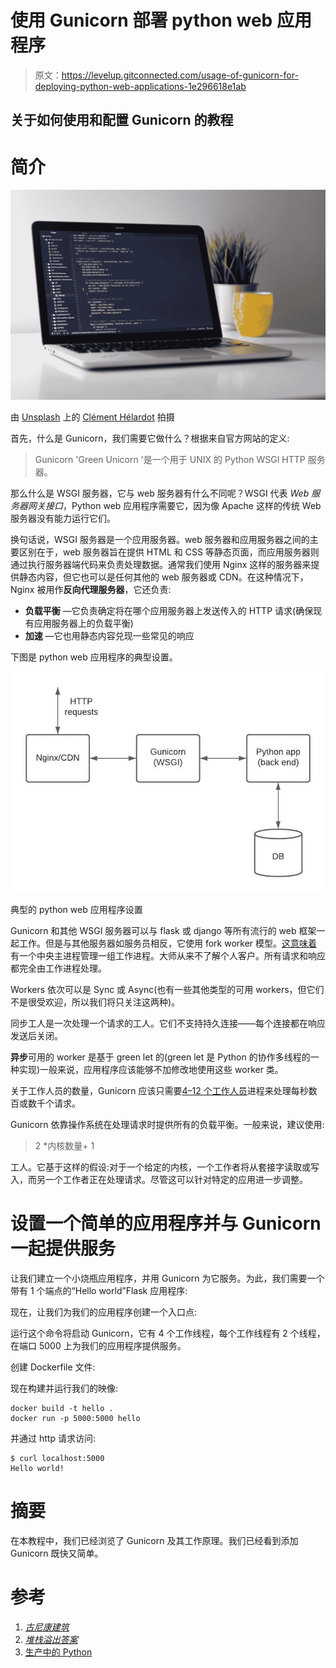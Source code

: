 # 使用 Gunicorn 部署 python web 应用程序

> 原文：<https://levelup.gitconnected.com/usage-of-gunicorn-for-deploying-python-web-applications-1e296618e1ab>

## 关于如何使用和配置 Gunicorn 的教程

# **简介**

![](img/13ad4e4a2205705694044409eead4dcf.png)

由 [Unsplash](https://unsplash.com?utm_source=medium&utm_medium=referral) 上的 [Clément Hélardot](https://unsplash.com/@clemhlrdt?utm_source=medium&utm_medium=referral) 拍摄

首先，什么是 Gunicorn，我们需要它做什么？根据来自官方网站的定义:

> Gunicorn 'Green Unicorn '是一个用于 UNIX 的 Python WSGI HTTP 服务器。

那么什么是 WSGI 服务器，它与 web 服务器有什么不同呢？WSGI 代表 *Web 服务器网关接口*，Python web 应用程序需要它，因为像 Apache 这样的传统 Web 服务器没有能力运行它们。

换句话说，WSGI 服务器是一个应用服务器。web 服务器和应用服务器之间的主要区别在于，web 服务器旨在提供 HTML 和 CSS 等静态页面，而应用服务器则通过执行服务器端代码来负责处理数据。通常我们使用 Nginx 这样的服务器来提供静态内容，但它也可以是任何其他的 web 服务器或 CDN。在这种情况下，Nginx 被用作**反向代理服务器**，它还负责:

*   **负载平衡** —它负责确定将在哪个应用服务器上发送传入的 HTTP 请求(确保现有应用服务器上的负载平衡)
*   **加速** —它也用静态内容兑现一些常见的响应

下图是 python web 应用程序的典型设置。

![](img/9a7dbd8318f71043c51ab4a598b47f07.png)

典型的 python web 应用程序设置

Gunicorn 和其他 WSGI 服务器可以与 flask 或 django 等所有流行的 web 框架一起工作。但是与其他服务器如服务员相反，它使用 fork worker 模型。[这意味着](https://docs.gunicorn.org/en/latest/design.html#design)有一个中央主进程管理一组工作进程。大师从来不了解个人客户。所有请求和响应都完全由工作进程处理。

Workers 依次可以是 Sync 或 Async(也有一些其他类型的可用 workers，但它们不是很受欢迎，所以我们将只关注这两种)。

同步工人是一次处理一个请求的工人。它们不支持持久连接——每个连接都在响应发送后关闭。

**异步**可用的 worker 是基于 green let 的(green let 是 Python 的协作多线程的一种实现)一般来说，应用程序应该能够不加修改地使用这些 worker 类。

关于工作人员的数量，Gunicorn 应该只需要[4–12 个工作人员](https://docs.gunicorn.org/en/latest/design.html#how-many-workers)进程来处理每秒数百或数千个请求。

Gunicorn 依靠操作系统在处理请求时提供所有的负载平衡。一般来说，建议使用:

> 2 *内核数量+ 1

工人。它基于这样的假设:对于一个给定的内核，一个工作者将从套接字读取或写入，而另一个工作者正在处理请求。尽管这可以针对特定的应用进一步调整。

# **设置一个简单的应用程序并与 Gunicorn 一起提供服务**

让我们建立一个小烧瓶应用程序，并用 Gunicorn 为它服务。为此，我们需要一个带有 1 个端点的“Hello world”Flask 应用程序:

现在，让我们为我们的应用程序创建一个入口点:

运行这个命令将启动 Gunicorn，它有 4 个工作线程，每个工作线程有 2 个线程，在端口 5000 上为我们的应用程序提供服务。

创建 Dockerfile 文件:

现在构建并运行我们的映像:

```
docker build -t hello .
docker run -p 5000:5000 hello
```

并通过 http 请求访问:

```
$ curl localhost:5000
Hello world!
```

# 摘要

在本教程中，我们已经浏览了 Gunicorn 及其工作原理。我们已经看到添加 Gunicorn 既快又简单。

# 参考

1.  [*古尼康建筑*](http://docs.gunicorn.org/en/latest/design.html)
2.  [*堆栈溢出答案*](https://stackoverflow.com/questions/38425620/gunicorn-workers-and-threads)
3.  [生产中的 Python](https://towardsdatascience.com/my-favorite-python-servers-to-deploy-into-production-d92289764fbe)